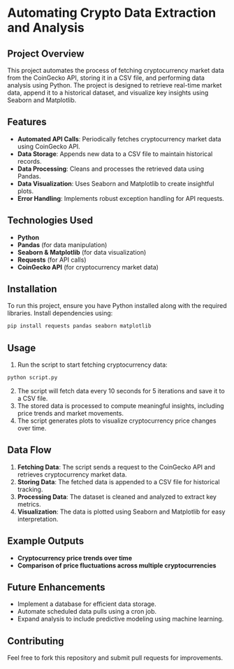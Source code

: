 # Automating Crypto Data Extraction and Analysis

## Project Overview
This project automates the process of fetching cryptocurrency market data from the CoinGecko API, storing it in a CSV file, and performing data analysis using Python. The project is designed to retrieve real-time market data, append it to a historical dataset, and visualize key insights using Seaborn and Matplotlib.

## Features
- **Automated API Calls**: Periodically fetches cryptocurrency market data using CoinGecko API.
- **Data Storage**: Appends new data to a CSV file to maintain historical records.
- **Data Processing**: Cleans and processes the retrieved data using Pandas.
- **Data Visualization**: Uses Seaborn and Matplotlib to create insightful plots.
- **Error Handling**: Implements robust exception handling for API requests.

## Technologies Used
- **Python**
- **Pandas** (for data manipulation)
- **Seaborn & Matplotlib** (for data visualization)
- **Requests** (for API calls)
- **CoinGecko API** (for cryptocurrency market data)

## Installation
To run this project, ensure you have Python installed along with the required libraries. Install dependencies using:
```bash
pip install requests pandas seaborn matplotlib
```

## Usage
1. Run the script to start fetching cryptocurrency data:
```bash
python script.py
```
2. The script will fetch data every 10 seconds for 5 iterations and save it to a CSV file.
3. The stored data is processed to compute meaningful insights, including price trends and market movements.
4. The script generates plots to visualize cryptocurrency price changes over time.

## Data Flow
1. **Fetching Data**: The script sends a request to the CoinGecko API and retrieves cryptocurrency market data.
2. **Storing Data**: The fetched data is appended to a CSV file for historical tracking.
3. **Processing Data**: The dataset is cleaned and analyzed to extract key metrics.
4. **Visualization**: The data is plotted using Seaborn and Matplotlib for easy interpretation.

## Example Outputs
- **Cryptocurrency price trends over time**
- **Comparison of price fluctuations across multiple cryptocurrencies**

## Future Enhancements
- Implement a database for efficient data storage.
- Automate scheduled data pulls using a cron job.
- Expand analysis to include predictive modeling using machine learning.

## Contributing
Feel free to fork this repository and submit pull requests for improvements.

